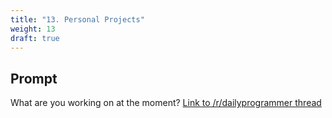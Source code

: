 ```yaml
---
title: "13. Personal Projects"
weight: 13
draft: true
---
```


## Prompt

What are you working on at the moment? [Link to /r/dailyprogrammer thread](https://www.reddit.com/r/dailyprogrammer/comments/2ip5fu/weekly_13_personal_projects/)
